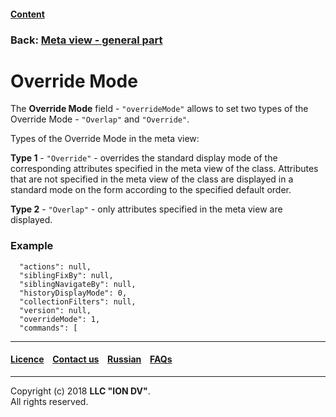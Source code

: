 #### [Content](/docs/en/index.md)

### Back: [Meta view - general part](/docs/en/2_system_description/metadata_structure/meta_view/meta_view_main.md)

# Override Mode

The **Override Mode** field - `"overrideMode"` allows to set two types of the Override Mode - `"Overlap"` and `"Override"`.

Types of the Override Mode in the meta view:

**Type 1** - `"Override"` - overrides the standard display mode of the corresponding attributes specified in the meta view of the class. Attributes that are not specified in the meta view of the class are displayed in a standard mode on the form according to the specified default order.

**Type 2** - `"Overlap"` - only attributes specified in the meta view are displayed.

### Example

```
  "actions": null,
  "siblingFixBy": null,
  "siblingNavigateBy": null,
  "historyDisplayMode": 0,
  "collectionFilters": null,
  "version": null,
  "overrideMode": 1, 
  "commands": [

```
--------------------------------------------------------------------------  


 #### [Licence](/LICENCE.md) &ensp;  [Contact us](https://iondv.com) &ensp;  [Russian](/docs/ru/2_system_description/metadata_structure/meta_view/overridemode.md)   &ensp; [FAQs](/faqs.md)   <div><img src="https://mc.iondv.com/watch/local/docs/framework" style="position:absolute; left:-9999px;" height=1 width=1 alt="iondv metrics"></div>       



--------------------------------------------------------------------------  

Copyright (c) 2018 **LLC "ION DV"**.  
All rights reserved. 